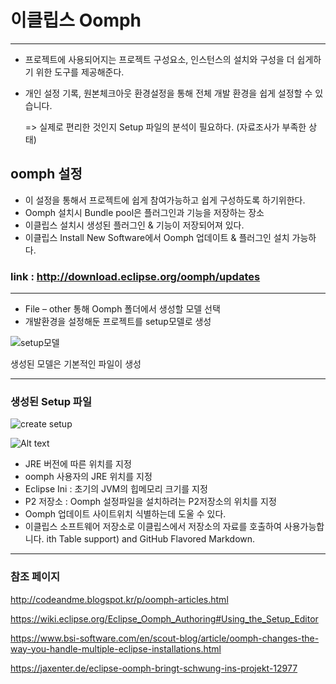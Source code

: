 # 이클립스 Oomph #
---

* 프로젝트에 사용되어지는 프로젝트 구성요소, 인스턴스의 설치와 구성을 더 쉽게하기 위한 도구를 제공해준다.  
* 개인 설정 기록, 원본체크아웃 환경설정을 통해 전체 개발 환경을 쉽게 설정할 수 있습니다. 

   => 실제로 편리한 것인지 Setup 파일의 분석이 필요하다. (자료조사가 부족한 상태)


## oomph 설정
* 이 설정을 통해서 프로젝트에 쉽게 참여가능하고 쉽게 구성하도록 하기위한다.
* Oomph 설치시 Bundle pool은  플러그인과 기능을 저장하는 장소
* 이클립스 설치시 생성된 플러그인 & 기능이 저장되어져 있다.
* 이클립스 Install New Software에서 Oomph 업데이트 & 플러그인 설치 가능하다.

### link : <http://download.eclipse.org/oomph/updates>

---

* File – other 통해 Oomph 폴더에서 생성할 모델 선택
* 개발환경을 설정해둔 프로젝트를 setup모델로 생성

 ![setup모델](http://postfiles16.naver.net/MjAxNzA3MDNfMjIg/MDAxNDk5MDY0Njk5NTE4.To3GnxKGxms8O2xx-woRg8q11SjNy3WuCnpca6UIMGYg.ZVw3F2mBL4apeXnDZFzSvOEjfk-GJfxxTOYPnTRPAPYg.PNG.ycy122/oomph1.png?type=w2)  


생성된 모델은 기본적인 파일이 생성

---
### 생성된 Setup 파일

![create setup](http://postfiles2.naver.net/MjAxNzA3MDNfMTgg/MDAxNDk5MDY0Njk5Njk3.IC9gNLBSR_ceXFfgzl4WbiqE2DfkZ8tAeVO86BqFyYAg.Ue9szdA_PbeXygwjQO8TUteR46ioixXdpSgrBoiiDJsg.PNG.ycy122/oomph2.png?type=w2)

![Alt text](http://postfiles2.naver.net/MjAxNzA3MDNfNjUg/MDAxNDk5MDY0Njk5ODU2.sI69nsaikXsON0Qzybv85THrU9KEULjNhDim3NRhT9Ig.6wKAk7ebS0N0XHE796HqyMpY-nFb76sj6HCOhrxTvBcg.PNG.ycy122/oomph3.png?type=w2)


* JRE 버전에 따른 위치를 지정 
* oomph 사용자의 JRE 위치를 지정	
* Eclipse Ini : 초기의 JVM의 힙메모리 크기를 지정
* P2 저장소 : Oomph 설정파일을 설치하려는 P2저장소의 위치를 지정 
* Oomph 업데이트 사이트위치 식별하는데 도울 수 있다.
* 이클립스 소프트웨어 저장소로 이클립스에서 저장소의 자료를 호출하여 사용가능합니다.
ith Table support) and GitHub Flavored Markdown.

---
### 참조 페이지

<http://codeandme.blogspot.kr/p/oomph-articles.html>

<https://wiki.eclipse.org/Eclipse_Oomph_Authoring#Using_the_Setup_Editor>


<https://www.bsi-software.com/en/scout-blog/article/oomph-changes-the-way-you-handle-multiple-eclipse-installations.html>

<https://jaxenter.de/eclipse-oomph-bringt-schwung-ins-projekt-12977>
